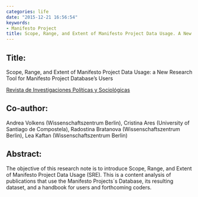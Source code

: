 ```yaml
---
categories: life
date: "2015-12-21 16:56:54"
keywords:
- Manifesto Project
title: Scope, Range, and Extent of Manifesto Project Data Usage. A New Research Tool for Manifesto Project Database’s Users
---
```

  
## Title:
Scope, Range, and Extent of Manifesto Project Data Usage: a New Research Tool for Manifesto Project Database’s Users

[Revista de Investigaciones Políticas y Sociológicas](http://dx.doi.org/10.15304/rips.14.2.2896)

## Co-author:
Andrea Volkens (Wissenschaftszentrum Berlin), Cristina Ares (University of Santiago de Compostela), Radostina Bratanova (Wissenschaftszentrum Berlin), Lea Kaftan (Wissenschaftszentrum Berlin)

## Abstract:

The objective of this research note is to introduce Scope, Range, and Extent of Manifesto Project Data Usage  (SRE). This is a content analysis of publications that use the Manifesto Projects´s Database, its resulting dataset, and a handbook for users and forthcoming coders.